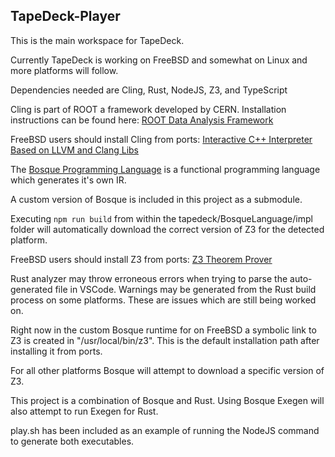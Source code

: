 ## TapeDeck-Player

This is the main workspace for TapeDeck.

Currently TapeDeck is working on FreeBSD and somewhat on Linux and more platforms will follow.

Dependencies needed are Cling, Rust, NodeJS, Z3, and TypeScript

Cling is part of ROOT a framework developed by CERN.
Installation instructions can be found here: [ROOT Data Analysis Framework](https://root.cern/install/)

FreeBSD users should install Cling from ports: [Interactive C++ Interpreter Based on LLVM and Clang Libs](https://www.freshports.org/lang/cling/)

The [Bosque Programming Language](https://github.com/microsoft/BosqueLanguage) is a functional programming language which generates it's own IR.

A custom version of Bosque is included in this project as a submodule.

Executing `npm run build` from within the tapedeck/BosqueLanguage/impl folder
will automatically download the correct version of Z3 for the detected platform.

FreeBSD users should install Z3 from ports: [Z3 Theorem Prover](https://www.freshports.org/math/z3/)

Rust analyzer may throw erroneous errors when trying to parse the auto-generated file in
VSCode. Warnings may be generated from the Rust build process on some platforms.
These are issues which are still being worked on.

Right now in the custom Bosque runtime for on FreeBSD a symbolic link to Z3 is created
in "/usr/local/bin/z3". This is the default installation path after installing it from ports.

For all other platforms Bosque will attempt to download a specific version of Z3.

This project is a combination of Bosque and Rust. Using Bosque Exegen will also attempt to run Exegen for Rust.

play.sh has been included as an example of running the NodeJS command to generate both executables.
